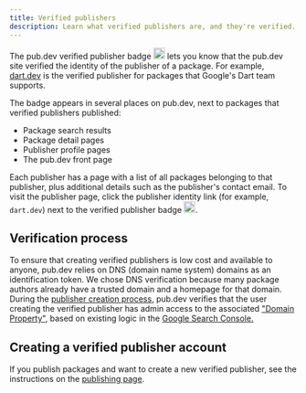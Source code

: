 ```yaml
---
title: Verified publishers
description: Learn what verified publishers are, and they're verified.
---
```


The pub.dev verified publisher badge <img src="/assets/img/verified-publisher.svg" width="20" height="20" alt="pub.dev verified publisher logo"> 
lets you know that the pub.dev site 
verified the identity of the publisher of a package.
For example, [dart.dev]({{site.pub}}/publishers/dart.dev/)
is the verified publisher for packages that Google's Dart
team supports.

The badge appears in several places on pub.dev,
next to packages that verified publishers published:

  * Package search results
  * Package detail pages
  * Publisher profile pages
  * The pub.dev front page

Each publisher has a page with a list of
all packages belonging to that publisher,
plus additional details such as the publisher's contact email.
To visit the publisher page, click the publisher identity link
(for example, `dart.dev`) next to the verified publisher badge 
<img
  width="20" 
  height="20"
  src="/assets/img/verified-publisher.svg" 
  alt="pub.dev verified publisher logo">.

## Verification process

To ensure that creating verified publishers is low cost and available to anyone,
pub.dev relies on DNS (domain name system) domains as an identification token.
We chose DNS verification because many package authors
already have a trusted domain and a homepage for that domain.
During the [publisher creation process][publishing page],
pub.dev verifies that the user creating the verified publisher has
admin access to the associated ["Domain Property"][domain-prop],
based on existing logic in the [Google Search Console.][search-console]

## Creating a verified publisher account

If you publish packages and want to create a new verified publisher,
see the instructions on the [publishing page][].

[domain-prop]: https://support.google.com/webmasters/answer/34592
[publishing page]: /tools/pub/publishing#create-verified-publisher
[search-console]: https://search.google.com/search-console/about
